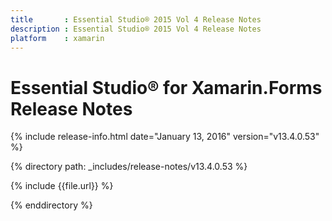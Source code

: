 ```yaml
---
title       : Essential Studio® 2015 Vol 4 Release Notes
description : Essential Studio® 2015 Vol 4 Release Notes
platform    : xamarin
---
```


# Essential Studio® for Xamarin.Forms Release Notes

{% include release-info.html date="January 13, 2016" version="v13.4.0.53" %} 

{% directory path: _includes/release-notes/v13.4.0.53 %}


{% include {{file.url}} %}

{% enddirectory %}
